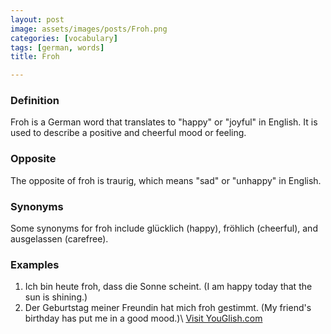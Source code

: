 ```yaml
---
layout: post
image: assets/images/posts/Froh.png
categories: [vocabulary]
tags: [german, words]
title: Froh

---
```


### Definition
Froh is a German word that translates to "happy" or "joyful" in English. It is used to describe a positive and cheerful mood or feeling.

### Opposite
The opposite of froh is traurig, which means "sad" or "unhappy" in English. 

### Synonyms
Some synonyms for froh include glücklich (happy), fröhlich (cheerful), and ausgelassen (carefree).

### Examples
1. Ich bin heute froh, dass die Sonne scheint. (I am happy today that the sun is shining.)
2. Der Geburtstag meiner Freundin hat mich froh gestimmt. (My friend's birthday has put me in a good mood.)\ <a id="yg-widget-0" class="youglish-widget" data-query="Froh" data-lang="german" data-components="8412" data-auto-start="0" data-bkg-color="theme_light" data-title="How%20to%20pronounce%20Froh%20in%20German"  rel="nofollow" href="https://youglish.com">Visit YouGlish.com</a><script async src="https://youglish.com/public/emb/widget.js" charset="utf-8"></script>